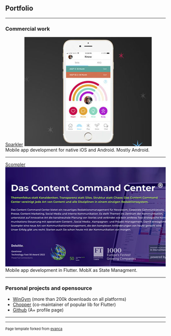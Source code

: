 ## Portfolio

---

### Commercial work

[Sparkler](https://www.playsparkler.org)
<img src="images/sparkler.jpg"/>
Mobile app development for native iOS and Android. Mostly Android.

---
[Scompler](https://scompler.com)
<img src="images/scompler.jpg"/>
Mobile app development in Flutter. MobX as State Managment.

---

### Personal projects and opensource

- [WinGym](https://clover-republic.com/) (more than 200k downloads on all platforms)
- [Chopper](https://github.com/lejard-h/chopper) (co-maintainer of popular lib for Flutter)
- [Github](https://github.com/JEuler) (A+ profile page)

---




---
<p style="font-size:11px">Page template forked from <a href="https://github.com/evanca/quick-portfolio">evanca</a></p>
<!-- Remove above link if you don't want to attibute -->
